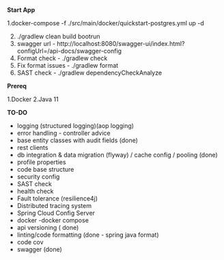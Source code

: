 **Start App**

1.docker-compose -f ./src/main/docker/quickstart-postgres.yml up -d

2. ./gradlew clean build bootrun
3. swagger url - http://localhost:8080/swagger-ui/index.html?configUrl=/api-docs/swagger-config
4. Format check - ./gradlew check 
5. Fix format issues - ./gradlew format
6. SAST check - ./gradlew dependencyCheckAnalyze

**Prereq**

1.Docker
2.Java 11

**TO-DO**

- logging (structured logging)(aop logging)
- error handling - controller advice
- base entity classes with audit fields (done)
- rest clients
- db integration & data migration (flyway) / cache config / pooling (done)
- profile properties
- code base structure
- security config
- SAST check
- health check 
- Fault tolerance (resilience4j)
- Distributed tracing system
- Spring Cloud Config Server
- docker -docker compose
- api versioning  ( done)
- linting/code formatting  (done - spring java format)
- code cov 
- swagger (done)

